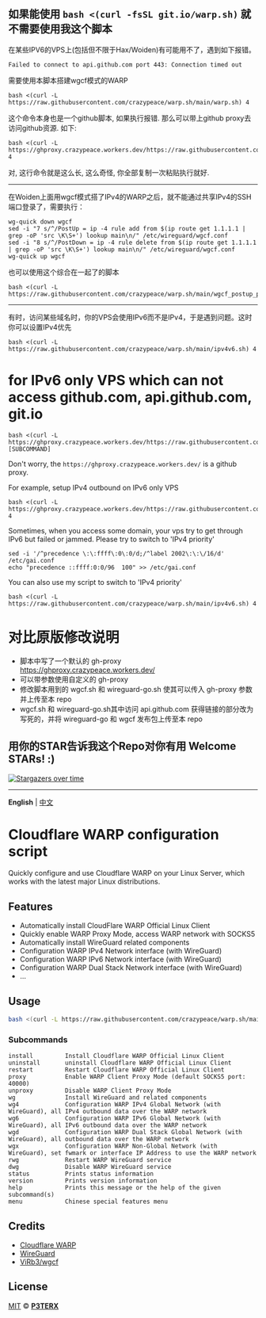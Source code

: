 如果能使用 `bash <(curl -fsSL git.io/warp.sh)` 就不需要使用我这个脚本
---

在某些IPV6的VPS上(包括但不限于Hax/Woiden)有可能用不了，遇到如下报错。
```
Failed to connect to api.github.com port 443: Connection timed out
```
需要使用本脚本搭建wgcf模式的WARP
```
bash <(curl -L https://raw.githubusercontent.com/crazypeace/warp.sh/main/warp.sh) 4 
```
这个命令本身也是一个github脚本, 如果执行报错. 那么可以带上github proxy去访问github资源. 如下:
```
bash <(curl -L https://ghproxy.crazypeace.workers.dev/https://raw.githubusercontent.com/crazypeace/warp.sh/main/warp.sh) 4
```
对, 这行命令就是这么长, 这么奇怪, 你全部复制一次粘贴执行就好.

---

在Woiden上面用wgcf模式搭了IPv4的WARP之后，就不能通过共享IPv4的SSH端口登录了，需要执行：
```
wg-quick down wgcf
sed -i "7 s/^/PostUp = ip -4 rule add from $(ip route get 1.1.1.1 | grep -oP 'src \K\S+') lookup main\n/" /etc/wireguard/wgcf.conf
sed -i "8 s/^/PostDown = ip -4 rule delete from $(ip route get 1.1.1.1 | grep -oP 'src \K\S+') lookup main\n/" /etc/wireguard/wgcf.conf
wg-quick up wgcf
```
也可以使用这个综合在一起了的脚本
```
bash <(curl -L https://raw.githubusercontent.com/crazypeace/warp.sh/main/wgcf_postup_postdown.sh)
```

---

有时，访问某些域名时，你的VPS会使用IPv6而不是IPv4，于是遇到问题。这时你可以设置IPv4优先
```
bash <(curl -L https://raw.githubusercontent.com/crazypeace/warp.sh/main/ipv4v6.sh) 4
```

# for IPv6 only VPS which can not access github.com, api.github.com, git.io
```
bash <(curl -L https://ghproxy.crazypeace.workers.dev/https://raw.githubusercontent.com/crazypeace/warp.sh/main/warp.sh) [SUBCOMMAND]
```
Don't worry, the `https://ghproxy.crazypeace.workers.dev/` is a github proxy.

For example, setup IPv4 outbound on IPv6 only VPS
```
bash <(curl -L https://ghproxy.crazypeace.workers.dev/https://raw.githubusercontent.com/crazypeace/warp.sh/main/warp.sh) 4
```
Sometimes, when you access some domain, your vps try to get through IPv6 but failed or jammed.
Please try to switch to 'IPv4 priority'
```
sed -i '/^precedence \:\:ffff\:0\:0/d;/^label 2002\:\:\/16/d' /etc/gai.conf
echo "precedence ::ffff:0:0/96  100" >> /etc/gai.conf
```
You can also use my script to switch to 'IPv4 priority'
```
bash <(curl -L https://raw.githubusercontent.com/crazypeace/warp.sh/main/ipv4v6.sh) 4
```



# 对比原版修改说明
- 脚本中写了一个默认的 gh-proxy https://ghproxy.crazypeace.workers.dev/
- 可以带参数使用自定义的 gh-proxy
- 修改脚本用到的 wgcf.sh 和 wireguard-go.sh 使其可以传入 gh-proxy 参数并上传至本 repo 
- wgcf.sh 和 wireguard-go.sh其中访问 api.github.com 获得链接的部分改为写死的，并将 wireguard-go 和 wgcf 发布包上传至本 repo

## 用你的STAR告诉我这个Repo对你有用 Welcome STARs! :)
[![Stargazers over time](https://starchart.cc/crazypeace/warp.sh.svg)](https://starchart.cc/crazypeace/warp.sh)

---

**English** | [中文](https://p3terx.com/archives/cloudflare-warp-configuration-script.html)

# Cloudflare WARP configuration script

Quickly configure and use Cloudflare WARP on your Linux Server, which works with the latest major Linux distributions.

## Features

- Automatically install CloudFlare WARP Official Linux Client
- Quickly enable WARP Proxy Mode, access WARP network with SOCKS5
- Automatically install WireGuard related components
- Configuration WARP IPv4 Network interface (with WireGuard)
- Configuration WARP IPv6 Network interface (with WireGuard)
- Configuration WARP Dual Stack Network interface (with WireGuard)
- ...

## Usage

```bash
bash <(curl -L https://raw.githubusercontent.com/crazypeace/warp.sh/main/warp.sh) [SUBCOMMAND]
```

### Subcommands

```
install         Install Cloudflare WARP Official Linux Client
uninstall       uninstall Cloudflare WARP Official Linux Client
restart         Restart Cloudflare WARP Official Linux Client
proxy           Enable WARP Client Proxy Mode (default SOCKS5 port: 40000)
unproxy         Disable WARP Client Proxy Mode
wg              Install WireGuard and related components
wg4             Configuration WARP IPv4 Global Network (with WireGuard), all IPv4 outbound data over the WARP network
wg6             Configuration WARP IPv6 Global Network (with WireGuard), all IPv6 outbound data over the WARP network
wgd             Configuration WARP Dual Stack Global Network (with WireGuard), all outbound data over the WARP network
wgx             Configuration WARP Non-Global Network (with WireGuard), set fwmark or interface IP Address to use the WARP network
rwg             Restart WARP WireGuard service
dwg             Disable WARP WireGuard service
status          Prints status information
version         Prints version information
help            Prints this message or the help of the given subcommand(s)
menu            Chinese special features menu
```

## Credits

- [Cloudflare WARP](https://1.1.1.1/)
- [WireGuard](https://www.wireguard.com/)
- [ViRb3/wgcf](https://github.com/ViRb3/wgcf)

## License

[MIT](https://github.com/P3TERX/warp.sh/blob/main/LICENSE) © **[P3TERX](https://p3terx.com/)**
